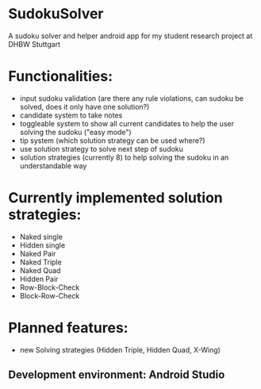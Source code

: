 # SudokuSolver
A sudoku solver and helper android app for my student research project at DHBW Stuttgart

# Functionalities:
- input sudoku validation (are there any rule violations, can sudoku be solved, does it only have one solution?)
- candidate system to take notes
- toggleable system to show all current candidates to help the user solving the sudoku ("easy mode")
- tip system (which solution strategy can be used where?)
- use solution strategy to solve next step of sudoku 
- solution strategies (currently 8) to help solving the sudoku in an understandable way

# Currently implemented solution strategies:
- Naked single
- Hidden single
- Naked Pair
- Naked Triple
- Naked Quad
- Hidden Pair
- Row-Block-Check
- Block-Row-Check

# Planned features:
- new Solving strategies (Hidden Triple, Hidden Quad, X-Wing)

## Development environment: Android Studio
